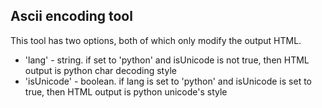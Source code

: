 ## Ascii encoding tool

This tool has two options, both of which only modify the output HTML.
* 'lang' - string. if set to 'python' and isUnicode is not true, then HTML output is python char decoding style
* 'isUnicode' - boolean. if lang is set to 'python' and isUnicode is set to true, then HTML output is python unicode's style


